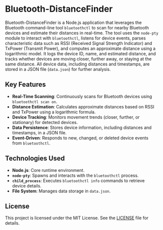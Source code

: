 # Bluetooth-DistanceFinder

Bluetooth-DistanceFinder is a Node.js application that leverages the Bluetooth command-line tool `bluetoothctl` to scan for nearby Bluetooth devices and estimate their distances in real-time. The tool uses the `node-pty` module to interact with `bluetoothctl`, listens for device events, parses characteristic data such as RSSI (Received Signal Strength Indicator) and TxPower (Transmit Power), and computes an approximate distance using a logarithmic model. It logs the device ID, name, and estimated distance, and tracks whether devices are moving closer, further away, or staying at the same distance. All device data, including distances and timestamps, are stored in a JSON file (`data.json`) for further analysis.

## Key Features

- **Real-Time Scanning**: Continuously scans for Bluetooth devices using `bluetoothctl scan on`.
- **Distance Estimation**: Calculates approximate distances based on RSSI and TxPower using a logarithmic formula.
- **Device Tracking**: Monitors movement trends (closer, further, or stationary) for detected devices.
- **Data Persistence**: Stores device information, including distances and timestamps, in a JSON file.
- **Event-Driven**: Responds to new, changed, or deleted device events from `bluetoothctl`.

## Technologies Used

- **Node.js**: Core runtime environment.
- **`node-pty`**: Spawns and interacts with the `bluetoothctl` process.
- **`child_process`**: Executes `bluetoothctl info` commands to retrieve device details.
- **File System**: Manages data storage in `data.json`.

## License

This project is licensed under the MIT License. See the [LICENSE](LICENSE) file for details.
